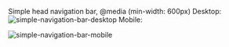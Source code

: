 Simple head navigation bar, @media (min-width: 600px)
Desktop:![simple-navigation-bar-desktop](https://user-images.githubusercontent.com/122210348/216453746-eca10218-b1da-4f95-8799-1d906d796e58.png)
Mobile:

![simple-navigation-bar-mobile](https://user-images.githubusercontent.com/122210348/216453892-0e72f486-6457-45b0-b7c4-1a1b7b21c1fc.png)
